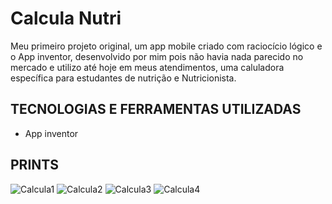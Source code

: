 # Calcula Nutri

Meu primeiro projeto original, um app mobile criado com raciocício lógico e o App inventor, desenvolvido por mim pois não havia nada parecido no mercado e utilizo até hoje em meus atendimentos, uma caluladora específica para estudantes de nutrição e Nutricionista.

## TECNOLOGIAS E FERRAMENTAS UTILIZADAS

- App inventor

## PRINTS

![Calcula1](https://user-images.githubusercontent.com/83608987/167692634-515dc216-9415-4cc3-b736-27dca55bb063.jpeg)
![Calcula2](https://user-images.githubusercontent.com/83608987/167692650-0794030c-3b97-4c95-8cfd-8789c7d6305e.jpeg)
![Calcula3](https://user-images.githubusercontent.com/83608987/167692663-1c64d19a-0471-44b8-ad15-94c0480d94a8.jpeg)
![Calcula4](https://user-images.githubusercontent.com/83608987/167692670-1ea06283-3ff1-4f43-83ae-045f522fcf5b.jpeg)
